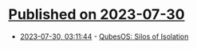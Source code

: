 # [Published on 2023-07-30](index.md)

* [2023-07-30, 03:11:44](https://lobste.rs/s/fh4erz/qubesos_silos_isolation) - [QubesOS: Silos of Isolation](https://www.sevarg.net/2023/07/29/qubes-os-silos-of-isolation/)
